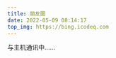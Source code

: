 ```yaml
---
title: 朋友圈
date: 2022-05-09 08:14:17
top_img: https://bing.icodeq.com
---
```


<!-- 挂载友链朋友圈的容器 -->
<div class="post-content">
<div id="cf-container">与主机通讯中……</div>
</div>
<!-- 加样式和功能代码 -->
<!-- 将apiurl改成你后端生成的api地址 -->
<script type="text/javascript">
  var fdataUser = {
    apiurl: 'https://fcircle.icodeq.com/'
  }
</script>
<link rel="stylesheet" href="https://cdn.timeletters.cn/zkeq/fcircle-beta.css">
<script type="text/javascript" src="https://cdn.timeletters.cn/zkeq/fcircle-beta.js"></script>